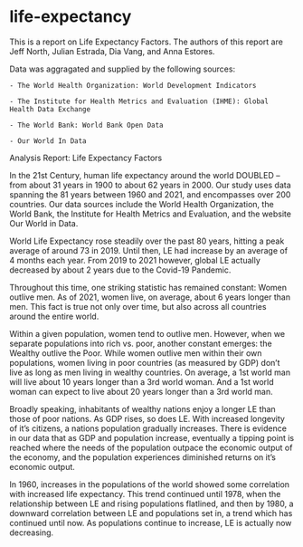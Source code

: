 # life-expectancy



This is a report on Life Expectancy Factors. The authors of this report are Jeff North, Julian Estrada, Dia Vang, and Anna Estores.

Data was aggragated and supplied by the following sources:

    - The World Health Organization: World Development Indicators

    - The Institute for Health Metrics and Evaluation (IHME): Global Health Data Exchange

    - The World Bank: World Bank Open Data

    - Our World In Data



Analysis Report: Life Expectancy Factors


In the 21st Century, human life expectancy around the world DOUBLED – from about 31 years in 1900 to about 62 years in 2000. Our study uses data spanning the 81 years between 1960 and 2021, and encompasses over 200 countries. Our data sources include the World Health Organization, the World Bank, the Institute for Health Metrics and Evaluation, and the website Our World in Data. 

World Life Expectancy rose steadily over the past 80 years, hitting a peak average of around 73 in 2019. Until then, LE had increase by an average of 4 months each year. From 2019 to 2021 however, global LE actually decreased by about 2 years due to the Covid-19 Pandemic. 

Throughout this time, one striking statistic has remained constant: Women outlive men. As of 2021, women live, on average, about 6 years longer than men. This fact is true not only over time, but also across all countries around the entire world.

Within a given population, women tend to outlive men. However, when we separate populations into rich vs. poor, another constant emerges: the Wealthy outlive the Poor. While women outlive men within their own populations, women living in poor countries (as measured by GDP) don’t live as long as men living in wealthy countries. On average, a 1st world man will live about 10 years longer than a 3rd world woman. And a 1st world woman can expect to live about 20 years longer than a 3rd world man. 

Broadly speaking, inhabitants of wealthy nations enjoy a longer LE than those of poor nations. As GDP rises, so does LE. With increased longevity of it’s citizens, a nations population gradually increases. There is evidence in our data that as GDP and population increase, eventually a tipping point is reached where the needs of the population outpace the economic output of the economy, and the population experiences diminished returns on it’s economic output. 

In 1960, increases in the populations of the world showed some correlation with increased life expectancy. This trend continued until 1978, when the relationship between LE and rising populations flatlined, and then by 1980, a downward correlation between LE and populations set in, a trend which has continued until now. As populations continue to increase, LE is actually now decreasing.


    


